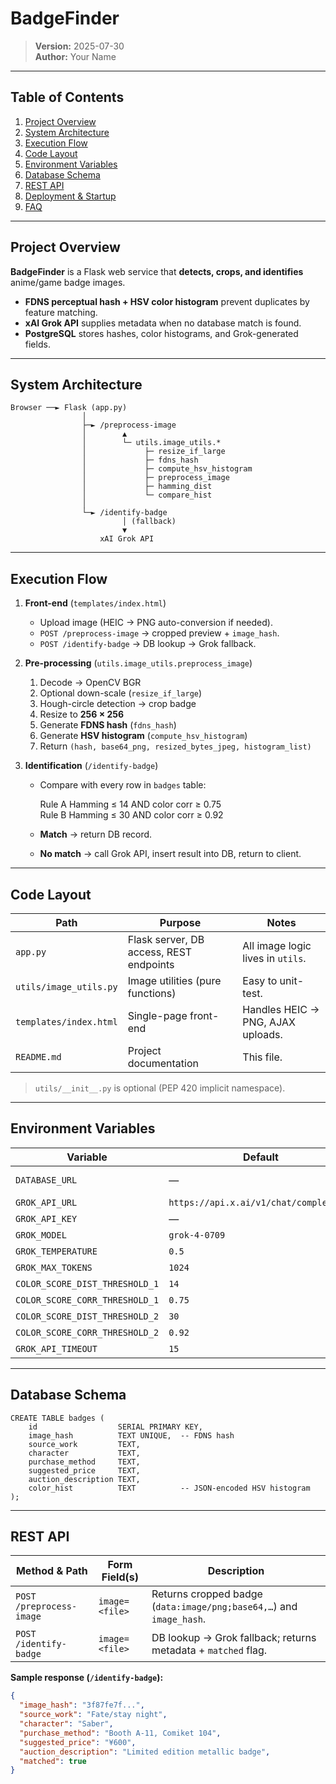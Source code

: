 # BadgeFinder

> **Version:** 2025-07-30  
> **Author:** Your Name

---

## Table of Contents
1. [Project Overview](#project-overview)  
2. [System Architecture](#system-architecture)  
3. [Execution Flow](#execution-flow)  
4. [Code Layout](#code-layout)  
5. [Environment Variables](#environment-variables)  
6. [Database Schema](#database-schema)  
7. [REST API](#rest-api)  
8. [Deployment & Startup](#deployment--startup)  
9. [FAQ](#faq)

---

## Project Overview
**BadgeFinder** is a Flask web service that **detects, crops, and identifies** anime/game badge images.

* **FDNS perceptual hash + HSV color histogram** prevent duplicates by feature matching.  
* **xAI Grok API** supplies metadata when no database match is found.  
* **PostgreSQL** stores hashes, color histograms, and Grok-generated fields.

---

## System Architecture
    Browser ──► Flask (app.py)
                    │
                    ├─► /preprocess-image
                    │        ▲
                    │        └─ utils.image_utils.*
                    │             ├─ resize_if_large
                    │             ├─ fdns_hash
                    │             ├─ compute_hsv_histogram
                    │             ├─ preprocess_image
                    │             ├─ hamming_dist
                    │             └─ compare_hist
                    │
                    └─► /identify-badge
                             │ (fallback)
                             ▼
                        xAI Grok API

---

## Execution Flow
1. **Front-end** (`templates/index.html`)  
   * Upload image (HEIC → PNG auto-conversion if needed).  
   * `POST /preprocess-image` → cropped preview + `image_hash`.  
   * `POST /identify-badge` → DB lookup → Grok fallback.

2. **Pre-processing** (`utils.image_utils.preprocess_image`)  
   1. Decode → OpenCV BGR  
   2. Optional down-scale (`resize_if_large`)  
   3. Hough-circle detection → crop badge  
   4. Resize to **256 × 256**  
   5. Generate **FDNS hash** (`fdns_hash`)  
   6. Generate **HSV histogram** (`compute_hsv_histogram`)  
   7. Return `(hash, base64_png, resized_bytes_jpeg, histogram_list)`

3. **Identification** (`/identify-badge`)  
   * Compare with every row in `badges` table:  

        Rule A  Hamming ≤ 14 AND color corr ≥ 0.75  
        Rule B  Hamming ≤ 30 AND color corr ≥ 0.92  

   * **Match** → return DB record.  
   * **No match** → call Grok API, insert result into DB, return to client.

---

## Code Layout
| Path | Purpose | Notes |
|------|---------|-------|
| `app.py` | Flask server, DB access, REST endpoints | All image logic lives in `utils`. |
| `utils/image_utils.py` | Image utilities (pure functions) | Easy to unit-test. |
| `templates/index.html` | Single-page front-end | Handles HEIC → PNG, AJAX uploads. |
| `README.md` | Project documentation | This file. |

> `utils/__init__.py` is optional (PEP 420 implicit namespace).

---

## Environment Variables
| Variable | Default | Description |
|----------|---------|-------------|
| `DATABASE_URL` | — | PostgreSQL connection string (`postgres://user:pass@host:port/db`) |
| `GROK_API_URL` | `https://api.x.ai/v1/chat/completions` | Grok endpoint |
| `GROK_API_KEY` | — | Grok API token |
| `GROK_MODEL` | `grok-4-0709` | Model name |
| `GROK_TEMPERATURE` | `0.5` | Sampling temperature |
| `GROK_MAX_TOKENS` | `1024` | Response length |
| `COLOR_SCORE_DIST_THRESHOLD_1` | `14` | Rule A Hamming threshold |
| `COLOR_SCORE_CORR_THRESHOLD_1` | `0.75` | Rule A correlation threshold |
| `COLOR_SCORE_DIST_THRESHOLD_2` | `30` | Rule B Hamming threshold |
| `COLOR_SCORE_CORR_THRESHOLD_2` | `0.92` | Rule B correlation threshold |
| `GROK_API_TIMEOUT` | `15` | Seconds before HTTP timeout |

---

## Database Schema
    CREATE TABLE badges (
        id                  SERIAL PRIMARY KEY,
        image_hash          TEXT UNIQUE,  -- FDNS hash
        source_work         TEXT,
        character           TEXT,
        purchase_method     TEXT,
        suggested_price     TEXT,
        auction_description TEXT,
        color_hist          TEXT          -- JSON-encoded HSV histogram
    );

---

## REST API
| Method & Path | Form Field(s) | Description |
|---------------|--------------|-------------|
| `POST /preprocess-image` | `image=<file>` | Returns cropped badge (`data:image/png;base64,…`) and `image_hash`. |
| `POST /identify-badge` | `image=<file>` | DB lookup → Grok fallback; returns metadata + `matched` flag. |

**Sample response (`/identify-badge`):**
```json
{
  "image_hash": "3f87fe7f...",
  "source_work": "Fate/stay night",
  "character": "Saber",
  "purchase_method": "Booth A-11, Comiket 104",
  "suggested_price": "¥600",
  "auction_description": "Limited edition metallic badge",
  "matched": true
}
